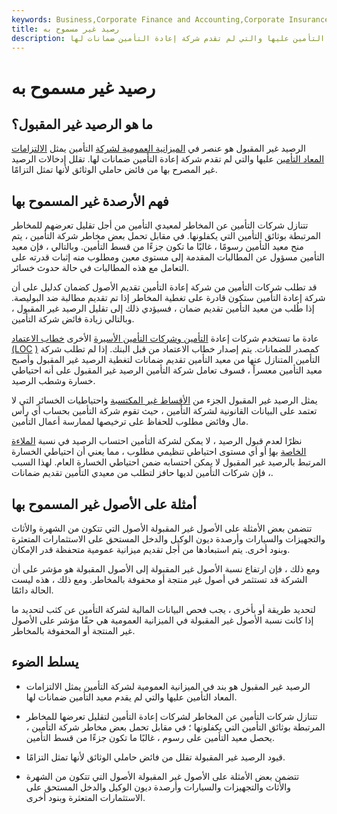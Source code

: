 ```yaml
---
keywords: Business,Corporate Finance and Accounting,Corporate Insurance
title: رصيد غير مسموح به
description: الرصيد غير المقبول هو عنصر في الميزانية العمومية لشركة التأمين يمثل الالتزامات المعاد التأمين عليها والتي لم تقدم شركة إعادة التأمين ضمانات لها.
---
```


# رصيد غير مسموح به
## ما هو الرصيد غير المقبول؟

الرصيد غير المقبول هو عنصر في [الميزانية العمومية لشركة](/balancesheet) التأمين يمثل [الالتزامات المعاد التأمين](/liability) عليها والتي لم تقدم شركة إعادة التأمين ضمانات لها. تقلل إدخالات الرصيد غير المصرح بها من فائض حاملي الوثائق لأنها تمثل التزامًا.

## فهم الأرصدة غير المسموح بها

تتنازل شركات التأمين عن المخاطر لمعيدي التأمين من أجل تقليل تعرضهم للمخاطر المرتبطة بوثائق التأمين التي يكفلونها. في مقابل تحمل بعض مخاطر شركة التأمين ، يتم منح معيد التأمين رسومًا ، غالبًا ما تكون جزءًا من قسط التأمين. وبالتالي ، فإن معيد التأمين مسؤول عن المطالبات المقدمة إلى مستوى معين ومطلوب منه إثبات قدرته على التعامل مع هذه المطالبات في حالة حدوث خسائر.

قد تطلب شركات التأمين من شركة إعادة التأمين تقديم الأصول كضمان كدليل على أن شركة إعادة التأمين ستكون قادرة على تغطية المخاطر إذا تم تقديم مطالبة ضد البوليصة. إذا طُلب من معيد التأمين تقديم ضمان ، فسيؤدي ذلك إلى تقليل الرصيد غير المقبول ، وبالتالي زيادة فائض شركة التأمين.

عادة ما تستخدم شركات إعادة [التأمين وشركات التأمين الأسيرة](/captive-insurance-company) الأخرى [خطاب الاعتماد (LOC](/letterofcredit) [)](/letterofcredit) كمصدر للضمانات. يتم إصدار خطاب الاعتماد من قبل البنك. إذا لم تطلب شركة التأمين المتنازل عنها من معيد التأمين تقديم ضمانات لتغطية الرصيد غير المقبول وأصبح معيد التأمين معسراً ، فسوف تعامل شركة التأمين الرصيد غير المقبول على أنه احتياطي خسارة وشطب الرصيد.

يمثل الرصيد غير المقبول الجزء من [الأقساط غير المكتسبة](/unearned-premium) واحتياطيات الخسائر التي لا تعتمد على البيانات القانونية لشركة التأمين ، حيث تقوم شركة التأمين بحساب أي رأس مال وفائض مطلوب للحفاظ على ترخيصها لممارسة أعمال التأمين.

نظرًا لعدم قبول الرصيد ، لا يمكن لشركة التأمين احتساب الرصيد في نسبة [الملاءة الخاصة](/solvencyratio) [بها](/solvencyratio) أو أي مستوى احتياطي تنظيمي مطلوب ، مما يعني أن احتياطي الخسارة المرتبط بالرصيد غير المقبول لا يمكن احتسابه ضمن احتياطي الخسارة العام. لهذا السبب ، فإن شركات التأمين لديها حافز لتطلب من معيدي التأمين تقديم ضمانات.

## أمثلة على الأصول غير المسموح بها

تتضمن بعض الأمثلة على الأصول غير المقبولة الأصول التي تتكون من الشهرة والأثاث والتجهيزات والسيارات وأرصدة ديون الوكيل والدخل المستحق على الاستثمارات المتعثرة وبنود أخرى. يتم استبعادها من أجل تقديم ميزانية عمومية متحفظة قدر الإمكان.

ومع ذلك ، فإن ارتفاع نسبة الأصول غير المقبولة إلى الأصول المقبولة هو مؤشر على أن الشركة قد تستثمر في أصول غير منتجة أو محفوفة بالمخاطر. ومع ذلك ، هذه ليست الحالة دائمًا.

لتحديد طريقة أو بأخرى ، يجب فحص البيانات المالية لشركة التأمين عن كثب لتحديد ما إذا كانت نسبة الأصول غير المقبولة في الميزانية العمومية هي حقًا مؤشر على الأصول غير المنتجة أو المحفوفة بالمخاطر.

## يسلط الضوء

- الرصيد غير المقبول هو بند في الميزانية العمومية لشركة التأمين يمثل الالتزامات المعاد التأمين عليها والتي لم يقدم معيد التأمين ضمانات لها.

- تتنازل شركات التأمين عن المخاطر لشركات إعادة التأمين لتقليل تعرضها للمخاطر المرتبطة بوثائق التأمين التي يكفلونها ؛ في مقابل تحمل بعض مخاطر شركة التأمين ، يحصل معيد التأمين على رسوم ، غالبًا ما تكون جزءًا من قسط التأمين.

- قيود الرصيد غير المقبولة تقلل من فائض حاملي الوثائق لأنها تمثل التزامًا.

- تتضمن بعض الأمثلة على الأصول غير المقبولة الأصول التي تتكون من الشهرة والأثاث والتجهيزات والسيارات وأرصدة ديون الوكيل والدخل المستحق على الاستثمارات المتعثرة وبنود أخرى.

